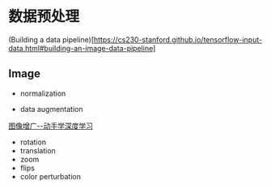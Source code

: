 # 数据预处理

(Building a data pipeline)[https://cs230-stanford.github.io/tensorflow-input-data.html#building-an-image-data-pipeline]

## Image

- normalization

- data augmentation

[图像增广--动手学深度学习](http://zh.diveintodeeplearning.org/chapter_computer-vision/image-augmentation.html)

  - rotation
  - translation
  - zoom
  - flips
  - color perturbation
